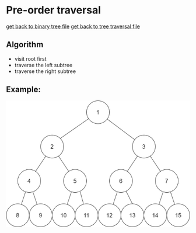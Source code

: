 # Pre-order traversal

[get back to binary tree file](binTree.md)
[get back to tree traversal file](traversal.md)

## Algorithm
- visit root first
- traverse the left subtree
- traverse the right subtree

## Example:
![tree](binaryTree.png)